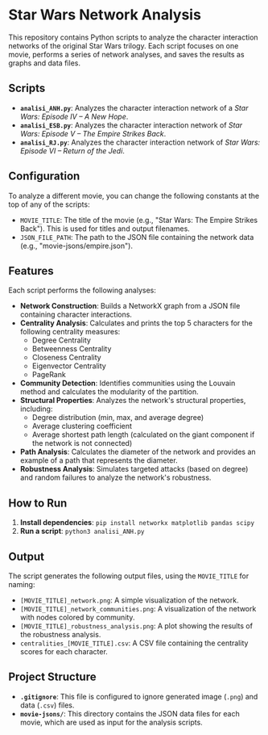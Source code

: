 # Star Wars Network Analysis

This repository contains Python scripts to analyze the character interaction networks of the original Star Wars trilogy. Each script focuses on one movie, performs a series of network analyses, and saves the results as graphs and data files.

## Scripts

- **`analisi_ANH.py`**: Analyzes the character interaction network of a *Star Wars: Episode IV – A New Hope*.
- **`analisi_ESB.py`**: Analyzes the character interaction network of *Star Wars: Episode V – The Empire Strikes Back*.
- **`analisi_RJ.py`**: Analyzes the character interaction network of *Star Wars: Episode VI – Return of the Jedi*.

## Configuration

To analyze a different movie, you can change the following constants at the top of any of the scripts:

- `MOVIE_TITLE`: The title of the movie (e.g., "Star Wars: The Empire Strikes Back"). This is used for titles and output filenames.
- `JSON_FILE_PATH`: The path to the JSON file containing the network data (e.g., "movie-jsons/empire.json").

## Features

Each script performs the following analyses:

- **Network Construction**: Builds a NetworkX graph from a JSON file containing character interactions.
- **Centrality Analysis**: Calculates and prints the top 5 characters for the following centrality measures:
    - Degree Centrality
    - Betweenness Centrality
    - Closeness Centrality
    - Eigenvector Centrality
    - PageRank
- **Community Detection**: Identifies communities using the Louvain method and calculates the modularity of the partition.
- **Structural Properties**: Analyzes the network's structural properties, including:
    - Degree distribution (min, max, and average degree)
    - Average clustering coefficient
    - Average shortest path length (calculated on the giant component if the network is not connected)
- **Path Analysis**: Calculates the diameter of the network and provides an example of a path that represents the diameter.
- **Robustness Analysis**: Simulates targeted attacks (based on degree) and random failures to analyze the network's robustness.

## How to Run

1.  **Install dependencies**: `pip install networkx matplotlib pandas scipy`
2.  **Run a script**: `python3 analisi_ANH.py`

## Output

The script generates the following output files, using the `MOVIE_TITLE` for naming:

- `[MOVIE_TITLE]_network.png`: A simple visualization of the network.
- `[MOVIE_TITLE]_network_communities.png`: A visualization of the network with nodes colored by community.
- `[MOVIE_TITLE]_robustness_analysis.png`: A plot showing the results of the robustness analysis.
- `centralities_[MOVIE_TITLE].csv`: A CSV file containing the centrality scores for each character.

## Project Structure

- **`.gitignore`**: This file is configured to ignore generated image (`.png`) and data (`.csv`) files.
- **`movie-jsons/`**: This directory contains the JSON data files for each movie, which are used as input for the analysis scripts.
